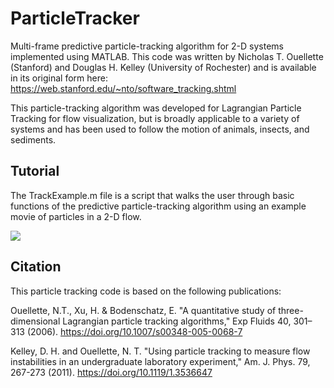 # ParticleTracker
Multi-frame predictive particle-tracking algorithm for 2-D systems implemented using MATLAB. This code was written by Nicholas T. Ouellette (Stanford) and Douglas H. Kelley (University of Rochester) and is available in its original form here: https://web.stanford.edu/~nto/software_tracking.shtml

This particle-tracking algorithm was developed for Lagrangian Particle Tracking for flow visualization, but is broadly applicable to a variety of systems and has been used to follow the motion of animals, insects, and sediments. 

## Tutorial
The TrackExample.m file is a script that walks the user through basic functions of the predictive particle-tracking algorithm using an example movie of particles in a 2-D flow. 

![](https://github.com/SophieBodek/ParticleTracker/blob/main/particle_track_mov.gif)

## Citation
This particle tracking code is based on the following publications: 

Ouellette, N.T., Xu, H. & Bodenschatz, E. "A quantitative study of three-dimensional Lagrangian particle tracking algorithms," Exp Fluids 40, 301–313 (2006). https://doi.org/10.1007/s00348-005-0068-7

Kelley, D. H. and Ouellette, N. T. "Using particle tracking to measure flow instabilities in an undergraduate laboratory experiment," Am. J. Phys. 79, 267-273 (2011). https://doi.org/10.1119/1.3536647
